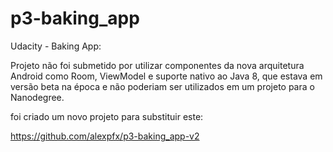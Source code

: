# p3-baking_app
Udacity - Baking App:

Projeto não foi submetido por utilizar componentes da nova arquitetura Android como Room, ViewModel e suporte
nativo ao Java 8, que estava em versão beta na época e não poderiam ser utilizados em um projeto para o Nanodegree. 

foi criado um novo projeto para substituir este:

https://github.com/alexpfx/p3-baking_app-v2
